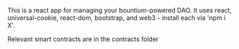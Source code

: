 This is a react app for managing your bountium-powered DAO. It uses react, universal-cookie, react-dom, bootstrap, and web3 - install each via 'npm i X'.

Relevant smart contracts are in the contracts folder
